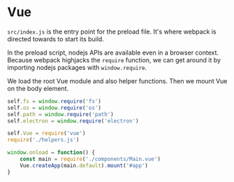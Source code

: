 # Vue

`src/index.js` is the entry point for the preload file. It's where webpack is directed towards to start its build.

In the preload script, nodejs APIs are available even in a browser context. Because webpack highjacks the `require` function, we can get around it by importing nodejs packages with `window.require`.

We load the root Vue module and also helper functions. Then we mount Vue on the body element.

```javascript src/index.js
self.fs = window.require('fs')
self.os = window.require('os')
self.path = window.require('path')
self.electron = window.require('electron')

self.Vue = require('vue')
require('./helpers.js')

window.onload = function() {
    const main = require('./components/Main.vue')
    Vue.createApp(main.default).mount('#app')
}
```
